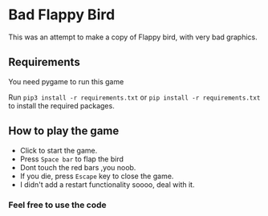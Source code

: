 # Bad Flappy Bird

This was an attempt to make a copy of Flappy bird, with very bad graphics.

## Requirements

You need pygame to run this game

Run `pip3 install -r requirements.txt` or `pip install -r requirements.txt` to install the required packages.

## How to play the game

- Click to start the game.
- Press `Space bar` to flap the bird
- Dont touch the red bars ,you noob.
- If you die, press `Escape` key to close the game.
- I didn't add a restart functionality soooo, deal with it.

### Feel free to use the code
